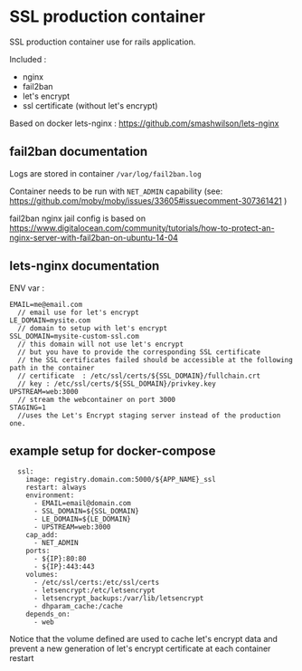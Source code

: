 # SSL production container

SSL production container use for rails application.

Included :
- nginx
- fail2ban
- let's encrypt
- ssl certificate (without let's encrypt)

Based on docker lets-nginx :  https://github.com/smashwilson/lets-nginx

## fail2ban documentation

Logs are stored in container `/var/log/fail2ban.log`

Container needs to be run with `NET_ADMIN` capability (see: https://github.com/moby/moby/issues/33605#issuecomment-307361421 )

fail2ban nginx jail config is based on https://www.digitalocean.com/community/tutorials/how-to-protect-an-nginx-server-with-fail2ban-on-ubuntu-14-04

## lets-nginx documentation

ENV var :

```
EMAIL=me@email.com
  // email use for let's encrypt
LE_DOMAIN=mysite.com
  // domain to setup with let's encrypt
SSL_DOMAIN=mysite-custom-ssl.com
  // this domain will not use let's encrypt
  // but you have to provide the corresponding SSL certificate
  // the SSL certificates failed should be accessible at the following path in the container
  // certificate  : /etc/ssl/certs/${SSL_DOMAIN}/fullchain.crt
  // key : /etc/ssl/certs/${SSL_DOMAIN}/privkey.key
UPSTREAM=web:3000
  // stream the webcontainer on port 3000
STAGING=1
  //uses the Let's Encrypt staging server instead of the production one.
```

## example setup for docker-compose

```
  ssl:
    image: registry.domain.com:5000/${APP_NAME}_ssl
    restart: always
    environment:
      - EMAIL=email@domain.com
      - SSL_DOMAIN=${SSL_DOMAIN}
      - LE_DOMAIN=${LE_DOMAIN}
      - UPSTREAM=web:3000
    cap_add:
      - NET_ADMIN
    ports:
      - ${IP}:80:80
      - ${IP}:443:443
    volumes:
      - /etc/ssl/certs:/etc/ssl/certs
      - letsencrypt:/etc/letsencrypt
      - letsencrypt_backups:/var/lib/letsencrypt
      - dhparam_cache:/cache
    depends_on:
      - web
```

Notice that the volume defined are used to cache let's encrypt data and prevent 
a new generation of let's encrypt certificate at each container restart
